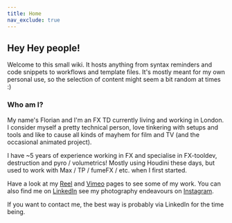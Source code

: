 ```yaml
---
title: Home
nav_exclude: true
---
```



## Hey Hey people!
Welcome to this small wiki. It hosts anything from syntax reminders and code snippets to workflows and template files. It's mostly meant for my own personal use, so the selection of content might seem a bit random at times :)

### Who am I?
My name's Florian and I'm an FX TD currently living and working in London. I consider myself a pretty technical person, love tinkering with setups and tools and like to cause all kinds of mayhem for film and TV (and the occasional animated project).

I have ~5 years of experience working in FX and specialise in FX-tooldev, destruction and pyro / volumetrics! Mostly using Houdini these days, but used to work with Max / TP / fumeFX / etc. when I first started.

Have a look at my [Reel](https://vimeo.com/451990883) and [Vimeo](https://vimeo.com/florianeggers) pages to see some of my work. You can also find me on [LinkedIn](https://www.linkedin.com/in/florianeggers/) see my photography endeavours on [Instagram](https://www.instagram.com/florian_eggers/).

If you want to contact me, the best way is probably via LinkedIn for the time being.
